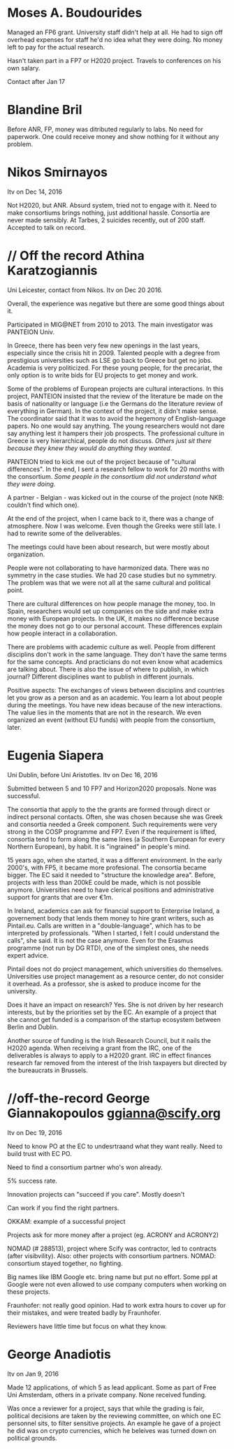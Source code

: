 Moses A. Boudourides
===

Managed an FP6 grant. University staff didn't help at all. He had to sign off overhead expenses for staff he'd no idea what they were doing. No money left to pay for the actual research.

Hasn't taken part in a FP7 or H2020 project. Travels to conferences on his own salary.

Contact after Jan 17

Blandine Bril
===

Before ANR, FP, money was ditributed regularly to labs.
No need for paperwork. One could receive money and show nothing for it without any problem.

Nikos Smirnayos
===

Itv on Dec 14, 2016

Not H2020, but ANR. Absurd system, tried not to engage with it. Need to make consortiums brings nothing, just additional hassle. Consortia are never made sensibly. At Tarbes, 2 suicides recently, out of 200 staff.
Accepted to talk on record.

// Off the record
Athina Karatzogiannis
===
Uni Leicester, contact from Nikos. Itv on Dec 20 2016.

Overall, the experience was negative but there are some good things about it.

Participated in MIG@NET from 2010 to 2013. The main investigator was PANTEION Univ.

In Greece, there has been very few new openings in the last years, especially since the crisis hit in 2009. Talented people with a degree from prestigious universities such as LSE go back to Greece but get no jobs. Academia is very politicized. For these young people, for the precariat, the only option is to write bids for EU projects to get money and work.

Some of the problems of European projects are cultural interactions. In this project, PANTEION insisted that the review of the literature be made on the basis of nationality or language (i.e the Germans do the literature review of everything in German). In the context of the project, it didn't make sense. The coordinator said that it was to avoid the hegemony of English-language papers. No one would say anything. The young researchers would not dare say anything lest it hampers their job prospects. The professional culture in Greece is very hierarchical, people do not discuss. *Others just sit there because they knew they would do anything they wanted*.

PANTEION tried to kick me out of the project because of "cultural differences". In the end, I sent a research fellow to work for 20 months with the consortium. *Some people in the consortium did not understand what they were doing*.

A partner - Belgian - was kicked out in the course of the project (note NKB: couldn't find which one).

At the end of the project, when I came back to it, there was a change of atmosphere. Now I was welcome. Even though the Greeks were still late. I had to rewrite some of the deliverables.

The meetings could have been about research, but were mostly about organization.

People were not collaborating to have harmonized data. There was no symmetry in the case studies. We had 20 case studies but no symmetry. The problem was that we were not all at the same cultural and political point.

There are cultural differences on how people manage the money, too. In Spain, researchers would set up companies on the side and make extra money with European projects. In the UK, it makes no difference because the money does not go to our personal account. These differences explain how people interact in a collaboration.

There are problems with academic culture as well. People from different disciplins don't work in the same language. They don't have the same terms for the same concepts. And practicians do not even know what academics are talking about. There is also the issue of where to publish, in which journal? Different disciplines want to publish in different journals.

Positive aspects: The exchanges of views between disciplins and countries let you grow as a person and as an academic. You learn a lot about people during the meetings. You have new ideas because of the new interactions. The value lies in the moments that are not in the research. We even organized an event (without EU funds) with people from the consortium, later.



Eugenia Siapera
===

Uni Dublin, before Uni Aristotles. Itv on Dec 16, 2016

Submitted between 5 and 10 FP7 and Horizon2020 proposals. None was successful.

The consortia that apply to the the grants are formed through direct or indirect personal contacts. Often, she was chosen because she was Greek and consortia needed a Greek component. Such requirements were very strong in the COSP programme and FP7. Even if the requirement is lifted, consortia tend to form along the same lines (a Southern European for every Northern European), by habit. It is "ingrained" in people's mind.

15 years ago, when she started, it was a different environment. In the early 2000's, with FP5, it became more profesional. The consortia became bigger. The EC said it needed to "structure the knowledge area". Before, projects with less than 200kE could be made, which is not possible anymore. Universities need to have clerical positions and administrative support for grants that are over €1m.

In Ireland, academics can ask for financial support to Enterprise Ireland, a governement body that lends them money to hire grant writers, such as Pintail.eu. Calls are written in a "double-language", which has to be interpreted by professionals. "When I started, I felt I could understand the calls", she said. It is not the case anymore. Even for the Erasmus programme (not run by DG RTD), one of the simplest ones, she needs expert advice.

Pintail does not do project management, which universities do themselves. Universities use project management as a resource center, do not consider it overhead. As a professor, she is asked to produce income for the university.

Does it have an impact on research? Yes. She is not driven by her research interests, but by the priorities set by the EC. An example of a project that she cannot get funded is a comparison of the startup ecosystem between Berlin and Dublin.

Another source of funding is the Irish Research Council, but it nails the H2020 agenda. When receiving a grant from the IRC, one of the deliverables is always to apply to a H2020 grant. IRC in effect finances research far removed from the interest of the Irish taxpayers but directed by the bureaucrats in Brussels.

//off-the-record
George Giannakopoulos <ggianna@scify.org>
===

Itv on Dec 19, 2016

Need to know PO at the EC to undesrtraand what they want really. Need to build trust with EC PO.

Need to find a consortium partner who's won already.

5% success rate.

Innovation projects can "succeed if you care". Mostly doesn't

Can work if you find the right partners.

OKKAM: example of a successful project

Projects ask for more money after a project (eg. ACRONY and ACRONY2)

NOMAD (# 288513), project where Scify was contractor, led to contracts (after visibvility). Also: other projects with consortium partners. NOMAD: consortium stayed together, no fighting.

Big names like IBM Google etc. bring name but put no effort. Some ppl at Google were not even allowed to use company computers when working on these projects.

Fraunhofer: not really good opinion. Had to work extra hours to cover up for their mistakes, and were treated badly by Fraunhofer.

Reviewers have little time but focus on what they know.

George Anadiotis
===

Itv on Jan 9, 2016

Made 12 applications, of which 5 as lead applicant. Some as part of Free Uni Amsterdam, others in a private company. None received funding.

Was once a reviewer for a project, says that while the grading is fair, political decisions are taken by the reviewing committee, on which one EC personnel sits, to filter sensitive projects. An example he gave of a project he did was on crypto currencies, which he beleives was turned down on political grounds.